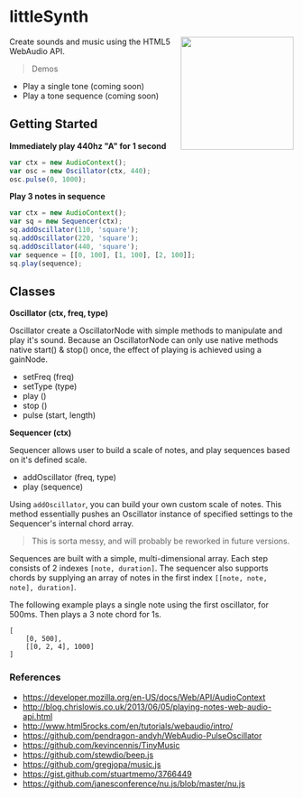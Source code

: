 littleSynth
===============================================================================
<img align="right" height="200" src="http://www.clker.com/cliparts/4/c/d/h/M/G/lightbulb-inventor.svg">

Create sounds and music using the HTML5 WebAudio API.

> Demos 
- Play a single tone (coming soon)
- Play a tone sequence (coming soon)


Getting Started
---------------
__Immediately play 440hz "A" for 1 second__

```javascript
var ctx = new AudioContext();
var osc = new Oscillator(ctx, 440);
osc.pulse(0, 1000);
```

__Play 3 notes in sequence__

```javascript
var ctx = new AudioContext();
var sq = new Sequencer(ctx);
sq.addOscillator(110, 'square');
sq.addOscillator(220, 'square');
sq.addOscillator(440, 'square');
var sequence = [[0, 100], [1, 100], [2, 100]];
sq.play(sequence);
```


Classes
-------
__Oscillator (ctx, freq, type)__

Oscillator create a OscillatorNode with simple methods to manipulate and play
it's sound.  Because an OscillatorNode can only use native methods native
start() & stop() once, the effect of playing is achieved using a gainNode.

- setFreq (freq)
- setType (type)
- play ()
- stop ()
- pulse (start, length)


__Sequencer (ctx)__

Sequencer allows user to build a scale of notes, and play sequences based on
it's defined scale.

- addOscillator (freq, type)
- play (sequence)

Using `addOscillator`, you can build your own custom scale of notes.  This method
essentially pushes an Oscillator instance of specified settings to the Sequencer's
internal chord array.

> This is sorta messy, and will probably be reworked in future versions.

Sequences are built with a simple, multi-dimensional array.  Each step consists
of 2 indexes `[note, duration]`.  The sequencer also supports chords by supplying
an array of notes in the first index `[[note, note, note], duration]`.

The following example plays a single note using the first oscillator, for 500ms.
Then plays a 3 note chord for 1s.

```
[
    [0, 500],
    [[0, 2, 4], 1000]
]
```


### References

- https://developer.mozilla.org/en-US/docs/Web/API/AudioContext
- http://blog.chrislowis.co.uk/2013/06/05/playing-notes-web-audio-api.html
- http://www.html5rocks.com/en/tutorials/webaudio/intro/
- https://github.com/pendragon-andyh/WebAudio-PulseOscillator
- https://github.com/kevincennis/TinyMusic
- https://github.com/stewdio/beep.js
- https://github.com/gregjopa/music.js
- https://gist.github.com/stuartmemo/3766449
- https://github.com/janesconference/nu.js/blob/master/nu.js
